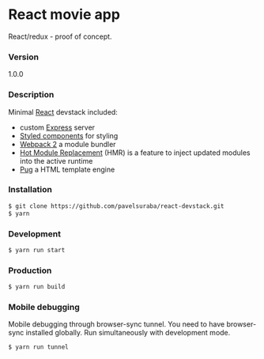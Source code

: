 # React movie app
React/redux - proof of concept.

### Version
1.0.0

### Description
Minimal [React](https://facebook.github.io/react/) devstack included:
* custom [Express](http://expressjs.com/) server
* [Styled components](https://styled-components.com/) for styling
* [Webpack 2](https://webpack.github.io/) a module bundler
* [Hot Module Replacement](https://webpack.github.io/docs/hot-module-replacement.html) (HMR) is a feature to inject updated modules into the active runtime
* [Pug](https://pugjs.org/api/getting-started.html) a HTML template engine

### Installation
```sh
$ git clone https://github.com/pavelsuraba/react-devstack.git
$ yarn
```

### Development
```sh
$ yarn run start
```

### Production
```sh
$ yarn run build
```

### Mobile debugging
Mobile debugging through browser-sync tunnel. You need to have browser-sync installed globally.
Run simultaneously with development mode.
```sh
$ yarn run tunnel
```